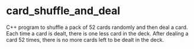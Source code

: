 # card_shuffle_and_deal

C++ program to shuffle a pack of 52 cards randomly and then deal a card.
Each time a card is dealt, there is one less card in the deck.
After dealing a card 52 times, there is no more cards left to be dealt in the deck.
